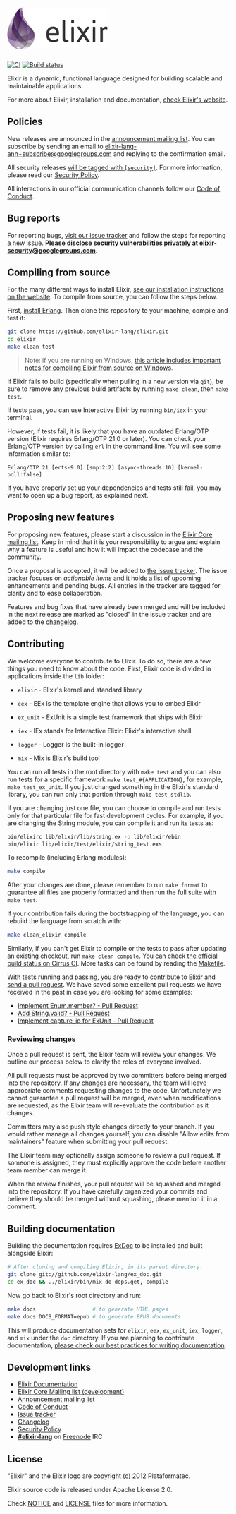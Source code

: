 # ![Elixir](https://github.com/elixir-lang/elixir-lang.github.com/raw/master/images/logo/logo.png)

[![CI](https://github.com/elixir-lang/elixir/workflows/CI/badge.svg?branch=master)](https://github.com/elixir-lang/elixir/actions?query=branch%3Amaster+workflow%3ACI) [![Build status](https://api.cirrus-ci.com/github/elixir-lang/elixir.svg?branch=master)](https://cirrus-ci.com/github/elixir-lang/elixir)

Elixir is a dynamic, functional language designed for building scalable
and maintainable applications.

For more about Elixir, installation and documentation,
[check Elixir's website](https://elixir-lang.org/).

## Policies

New releases are announced in the [announcement mailing list][8].
You can subscribe by sending an email to elixir-lang-ann+subscribe@googlegroups.com and replying to the confirmation email.

All security releases [will be tagged with `[security]`][10]. For more information, please read our [Security Policy][9].

All interactions in our official communication channels follow our [Code of Conduct][1].

## Bug reports

For reporting bugs, [visit our issue tracker][2] and follow the steps
for reporting a new issue. **Please disclose security vulnerabilities
privately at elixir-security@googlegroups.com**.

## Compiling from source

For the many different ways to install Elixir,
[see our installation instructions on the website](https://elixir-lang.org/install.html).
To compile from source, you can follow the steps below.

First, [install Erlang](https://elixir-lang.org/install.html#installing-erlang). Then clone this repository to your machine, compile and test it:

```sh
git clone https://github.com/elixir-lang/elixir.git
cd elixir
make clean test
```

> Note: if you are running on Windows,
[this article includes important notes for compiling Elixir from source
on Windows](https://github.com/elixir-lang/elixir/wiki/Windows).

If Elixir fails to build (specifically when pulling in a new version via
`git`), be sure to remove any previous build artifacts by running
`make clean`, then `make test`.

If tests pass, you can use Interactive Elixir by running `bin/iex` in your terminal.

However, if tests fail, it is likely that you have an outdated Erlang/OTP version
(Elixir requires Erlang/OTP 21.0 or later). You can check your Erlang/OTP version
by calling `erl` in the command line. You will see some information similar to:

    Erlang/OTP 21 [erts-9.0] [smp:2:2] [async-threads:10] [kernel-poll:false]

If you have properly set up your dependencies and tests still fail,
you may want to open up a bug report, as explained next.

## Proposing new features

For proposing new features, please start a discussion in the
[Elixir Core mailing list][3]. Keep in mind that it is your responsibility
to argue and explain why a feature is useful and how it will impact the
codebase and the community.

Once a proposal is accepted, it will be added to [the issue tracker][2].
The issue tracker focuses on *actionable items* and it holds a list of
upcoming enhancements and pending bugs. All entries in the tracker are
tagged for clarity and to ease collaboration.

Features and bug fixes that have already been merged and will be included
in the next release are marked as "closed" in the issue tracker and are
added to the [changelog][7].

## Contributing

We welcome everyone to contribute to Elixir. To do so, there are a few
things you need to know about the code. First, Elixir code is divided
in applications inside the `lib` folder:

* `elixir` - Elixir's kernel and standard library

* `eex` - EEx is the template engine that allows you to embed Elixir

* `ex_unit` - ExUnit is a simple test framework that ships with Elixir

* `iex` - IEx stands for Interactive Elixir: Elixir's interactive shell

* `logger` - Logger is the built-in logger

* `mix` - Mix is Elixir's build tool

You can run all tests in the root directory with `make test` and you can
also run tests for a specific framework `make test_#{APPLICATION}`, for example,
`make test_ex_unit`. If you just changed something in the Elixir's standard
library, you can run only that portion through `make test_stdlib`.

If you are changing just one file, you can choose to compile and run tests only
for that particular file for fast development cycles. For example, if you
are changing the String module, you can compile it and run its tests as:

```sh
bin/elixirc lib/elixir/lib/string.ex -o lib/elixir/ebin
bin/elixir lib/elixir/test/elixir/string_test.exs
```

To recompile (including Erlang modules):

```sh
make compile
```

After your changes are done, please remember to run `make format` to guarantee
all files are properly formatted and then run the full suite with
`make test`.

If your contribution fails during the bootstrapping of the language,
you can rebuild the language from scratch with:

```sh
make clean_elixir compile
```

Similarly, if you can't get Elixir to compile or the tests to pass after
updating an existing checkout, run `make clean compile`. You can check
[the official build status on Cirrus CI](https://cirrus-ci.com/github/elixir-lang/elixir).
More tasks can be found by reading the [Makefile](Makefile).

With tests running and passing, you are ready to contribute to Elixir and
[send a pull request](https://help.github.com/articles/using-pull-requests/).
We have saved some excellent pull requests we have received in the past in
case you are looking for some examples:

* [Implement Enum.member? - Pull Request](https://github.com/elixir-lang/elixir/pull/992)
* [Add String.valid? - Pull Request](https://github.com/elixir-lang/elixir/pull/1058)
* [Implement capture_io for ExUnit - Pull Request](https://github.com/elixir-lang/elixir/pull/1059)

### Reviewing changes

Once a pull request is sent, the Elixir team will review your changes.
We outline our process below to clarify the roles of everyone involved.

All pull requests must be approved by two committers before being merged into
the repository. If any changes are necessary, the team will leave appropriate
comments requesting changes to the code. Unfortunately we cannot guarantee a
pull request will be merged, even when modifications are requested, as the Elixir
team will re-evaluate the contribution as it changes.

Committers may also push style changes directly to your branch. If you would
rather manage all changes yourself, you can disable "Allow edits from maintainers"
feature when submitting your pull request.

The Elixir team may optionally assign someone to review a pull request.
If someone is assigned, they must explicitly approve the code before
another team member can merge it.

When the review finishes, your pull request will be squashed and merged
into the repository. If you have carefully organized your commits and
believe they should be merged without squashing, please mention it in
a comment.

## Building documentation

Building the documentation requires [ExDoc](https://github.com/elixir-lang/ex_doc)
to be installed and built alongside Elixir:

```sh
# After cloning and compiling Elixir, in its parent directory:
git clone git://github.com/elixir-lang/ex_doc.git
cd ex_doc && ../elixir/bin/mix do deps.get, compile
```

Now go back to Elixir's root directory and run:

```sh
make docs                  # to generate HTML pages
make docs DOCS_FORMAT=epub # to generate EPUB documents
```

This will produce documentation sets for `elixir`, `eex`, `ex_unit`, `iex`, `logger`,
and `mix` under the `doc` directory. If you are planning to contribute documentation,
[please check our best practices for writing documentation](https://hexdocs.pm/elixir/writing-documentation.html).

## Development links

  * [Elixir Documentation][6]
  * [Elixir Core Mailing list (development)][3]
  * [Announcement mailing list][8]
  * [Code of Conduct][1]
  * [Issue tracker][2]
  * [Changelog][7]
  * [Security Policy][9]
  * **[#elixir-lang][4]** on [Freenode][5] IRC

  [1]: CODE_OF_CONDUCT.md
  [2]: https://github.com/elixir-lang/elixir/issues
  [3]: https://groups.google.com/group/elixir-lang-core
  [4]: https://webchat.freenode.net/?channels=#elixir-lang
  [5]: https://www.freenode.net
  [6]: https://elixir-lang.org/docs.html
  [7]: CHANGELOG.md
  [8]: https://groups.google.com/group/elixir-lang-ann
  [9]: SECURITY.md
  [10]: https://groups.google.com/forum/#!searchin/elixir-lang-ann/%5Bsecurity%5D%7Csort:date

## License

"Elixir" and the Elixir logo are copyright (c) 2012 Plataformatec.

Elixir source code is released under Apache License 2.0.

Check [NOTICE](NOTICE) and [LICENSE](LICENSE) files for more information.
